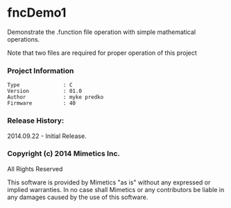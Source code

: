 fncDemo1
========

Demonstrate the .function file operation with simple mathematical operations.

Note that two files are required for proper operation of this project

### Project Information
```
Type              : C
Version           : 01.0
Author            : myke predko
Firmware          : 40
```

### Release History:
2014.09.22 - Initial Release.

### Copyright (c) 2014 Mimetics Inc.
All Rights Reserved

This software is provided by Mimetics "as is" without any expressed or implied warranties.  In no case shall Mimetics or any contributors be liable in any damages caused by the use of this software.  
